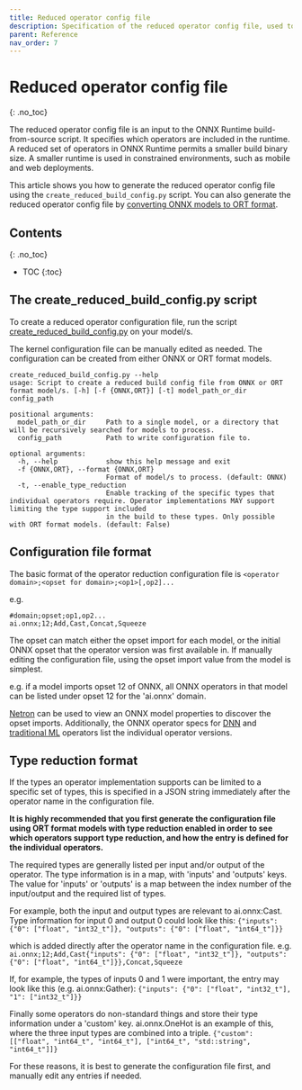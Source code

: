 ```yaml
---
title: Reduced operator config file
description: Specification of the reduced operator config file, used to reduce the size of the ONNX Runtime
parent: Reference
nav_order: 7
---
```



# Reduced operator config file
{: .no_toc}

The reduced operator config file is an input to the ONNX Runtime build-from-source script. It specifies which operators are included in the runtime. A reduced set of operators in ONNX Runtime permits a smaller build binary size. A smaller runtime is used in constrained environments, such as mobile and web deployments.

This article shows you how to generate the reduced operator config file using the `create_reduced_build_config.py` script. You can also generate the reduced operator config file by [converting ONNX models to ORT format](./ort-format-models.md).

## Contents
{: .no_toc}

* TOC
{:toc}

## The create_reduced_build_config.py script

To create a reduced operator configuration file, run the script [create_reduced_build_config.py](https://github.com/microsoft/onnxruntime/blob/master/tools/python/create_reduced_build_config.py) on your model/s.

The kernel configuration file can be manually edited as needed. The configuration can be created from either ONNX or ORT format models.

```
create_reduced_build_config.py --help
usage: Script to create a reduced build config file from ONNX or ORT format model/s. [-h] [-f {ONNX,ORT}] [-t] model_path_or_dir config_path

positional arguments:
  model_path_or_dir     Path to a single model, or a directory that will be recursively searched for models to process.
  config_path           Path to write configuration file to.

optional arguments:
  -h, --help            show this help message and exit
  -f {ONNX,ORT}, --format {ONNX,ORT}
                        Format of model/s to process. (default: ONNX)
  -t, --enable_type_reduction
                        Enable tracking of the specific types that individual operators require. Operator implementations MAY support limiting the type support included
                        in the build to these types. Only possible with ORT format models. (default: False)
```

## Configuration file format

The basic format of the operator reduction configuration file is `<operator domain>;<opset for domain>;<op1>[,op2]...`

e.g.
```
#domain;opset;op1,op2...
ai.onnx;12;Add,Cast,Concat,Squeeze
```

The opset can match either the opset import for each model, or the initial ONNX opset that the operator version was first available in. If manually editing the configuration file, using the opset import value from the model is simplest.

e.g. if a model imports opset 12 of ONNX, all ONNX operators in that model can be listed under opset 12 for the 'ai.onnx' domain.

[Netron](https://netron.app/) can be used to view an ONNX model properties to discover the opset imports.
Additionally, the ONNX operator specs for [DNN](https://github.com/onnx/onnx/blob/master/docs/Operators.md) and [traditional ML](https://github.com/onnx/onnx/blob/master/docs/Operators-ml.md) operators list the individual operator versions.

## Type reduction format

If the types an operator implementation supports can be limited to a specific set of types, this is specified in a JSON string immediately after the operator name in the configuration file.

**It is highly recommended that you first generate the configuration file using ORT format models with type reduction enabled in order to see which operators support type reduction, and how the entry is defined for the individual operators.**

The required types are generally listed per input and/or output of the operator. The type information is in a map, with 'inputs' and 'outputs' keys. The value for 'inputs' or 'outputs' is a map between the index number of the input/output and the required list of types.

For example, both the input and output types are relevant to ai.onnx:Cast. Type information for input 0 and output 0 could look like this:
  `{"inputs": {"0": ["float", "int32_t"]}, "outputs": {"0": ["float", "int64_t"]}}`

which is added directly after the operator name in the configuration file.
e.g.
  `ai.onnx;12;Add,Cast{"inputs": {"0": ["float", "int32_t"]}, "outputs": {"0": ["float", "int64_t"]}},Concat,Squeeze`

If, for example, the types of inputs 0 and 1 were important, the entry may look like this (e.g. ai.onnx:Gather):
  `{"inputs": {"0": ["float", "int32_t"], "1": ["int32_t"]}}`

Finally some operators do non-standard things and store their type information under a 'custom' key.
ai.onnx.OneHot is an example of this, where the three input types are combined into a triple.
  `{"custom": [["float", "int64_t", "int64_t"], ["int64_t", "std::string", "int64_t"]]}`

For these reasons, it is best to generate the configuration file first, and manually edit any entries if needed.
